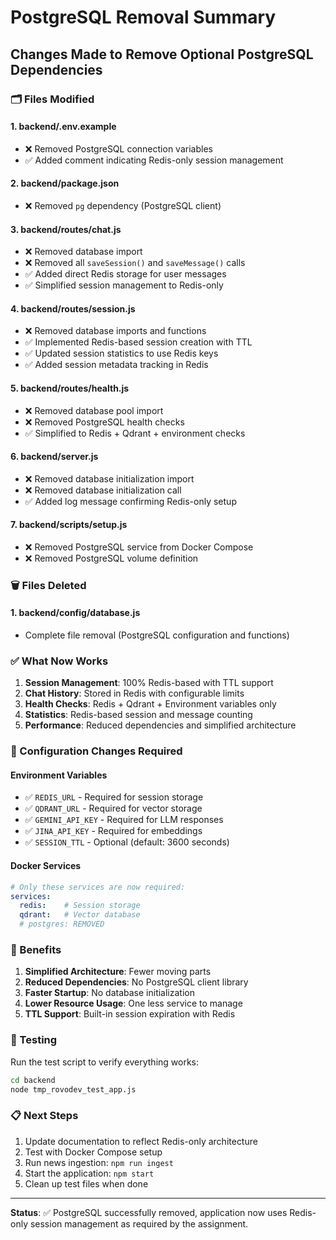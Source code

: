 # PostgreSQL Removal Summary

## Changes Made to Remove Optional PostgreSQL Dependencies

### 🗂️ Files Modified

#### 1. **backend/.env.example**
- ❌ Removed PostgreSQL connection variables
- ✅ Added comment indicating Redis-only session management

#### 2. **backend/package.json**
- ❌ Removed `pg` dependency (PostgreSQL client)

#### 3. **backend/routes/chat.js**
- ❌ Removed database import
- ❌ Removed all `saveSession()` and `saveMessage()` calls
- ✅ Added direct Redis storage for user messages
- ✅ Simplified session management to Redis-only

#### 4. **backend/routes/session.js**
- ❌ Removed database imports and functions
- ✅ Implemented Redis-based session creation with TTL
- ✅ Updated session statistics to use Redis keys
- ✅ Added session metadata tracking in Redis

#### 5. **backend/routes/health.js**
- ❌ Removed database pool import
- ❌ Removed PostgreSQL health checks
- ✅ Simplified to Redis + Qdrant + environment checks

#### 6. **backend/server.js**
- ❌ Removed database initialization import
- ❌ Removed database initialization call
- ✅ Added log message confirming Redis-only setup

#### 7. **backend/scripts/setup.js**
- ❌ Removed PostgreSQL service from Docker Compose
- ❌ Removed PostgreSQL volume definition

### 🗑️ Files Deleted

#### 1. **backend/config/database.js**
- Complete file removal (PostgreSQL configuration and functions)

### ✅ What Now Works

1. **Session Management**: 100% Redis-based with TTL support
2. **Chat History**: Stored in Redis with configurable limits
3. **Health Checks**: Redis + Qdrant + Environment variables only
4. **Statistics**: Redis-based session and message counting
5. **Performance**: Reduced dependencies and simplified architecture

### 🔧 Configuration Changes Required

#### Environment Variables
- ✅ `REDIS_URL` - Required for session storage
- ✅ `QDRANT_URL` - Required for vector storage
- ✅ `GEMINI_API_KEY` - Required for LLM responses
- ✅ `JINA_API_KEY` - Required for embeddings
- ✅ `SESSION_TTL` - Optional (default: 3600 seconds)

#### Docker Services
```yaml
# Only these services are now required:
services:
  redis:    # Session storage
  qdrant:   # Vector database
  # postgres: REMOVED
```

### 🚀 Benefits

1. **Simplified Architecture**: Fewer moving parts
2. **Reduced Dependencies**: No PostgreSQL client library
3. **Faster Startup**: No database initialization
4. **Lower Resource Usage**: One less service to manage
5. **TTL Support**: Built-in session expiration with Redis

### 🧪 Testing

Run the test script to verify everything works:
```bash
cd backend
node tmp_rovodev_test_app.js
```

### 📋 Next Steps

1. Update documentation to reflect Redis-only architecture
2. Test with Docker Compose setup
3. Run news ingestion: `npm run ingest`
4. Start the application: `npm start`
5. Clean up test files when done

---

**Status**: ✅ PostgreSQL successfully removed, application now uses Redis-only session management as required by the assignment.